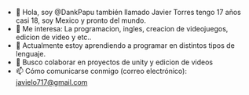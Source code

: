 - 👋 Hola, soy @DankPapu también llamado Javier Torres tengo 17 años casi 18, soy Mexico y pronto del mundo.
- 👀 Me interesa: La programacion, ingles, creacion de videojuegos, edicion de video y etc..
- 🌱 Actualmente estoy aprendiendo a programar en distintos tipos de lenguaje.
- 💞️ Busco colaborar en proyectos de unity y edicion de videos 
- 📫 Cómo comunicarse conmigo (correo electrónico): javielo717@gmail.com
